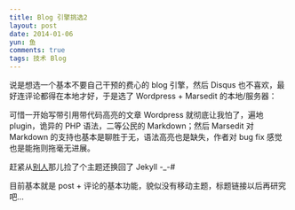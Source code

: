 ```yaml
---
title: Blog 引擎挑选2
layout: post
date: 2014-01-06
yun: 鱼
comments: true
tags: 技术 Blog
---
```

说是想选一个基本不要自己干预的费心的 blog 引擎，然后 Disqus 也不喜欢，最好连评论都得在本地才好，于是选了 Wordpress + Marsedit 的本地/服务器：

可惜一开始写带引用带代码高亮的文章 Wordpress 就彻底让我怕了，遍地 plugin，诡异的 PHP 语法，二等公民的 Markdown；然后 Marsedit 对 Markdown 的支持也基本是聊胜于无，语法高亮也是缺失，作者对 bug fix 感觉也是能拖则拖毫无进展。

赶紧从[别人](http://lhzhang.com)那儿捡了个主题还换回了 Jekyll -_-#

目前基本就是 post + 评论的基本功能，貌似没有移动主题，标题链接以后再研究吧…
